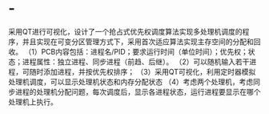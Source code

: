# -
采用QT进行可视化，设计了一个抢占式优先权调度算法实现多处理机调度的程序，并且实现在可变分区管理方式下，采用首次适应算法实现主存空间的分配和回收。 
（1）PCB内容包括：进程名/PID；要求运行时间（单位时间）；优先权；状态；进程属性：独立进程、同步进程（前趋、后继）。 
（2）可以随机输入若干进程，可随时添加进程，并按优先权排序； 
（3）采用QT可视化，利用定时器模拟处理机调度，可以显示处理机状态和内存分配状态
（4）考虑两个处理机，考虑同步进程的处理机分配问题，每次调度后，显示各进程状态，运行进程要显示在哪个处理机上执行。 
